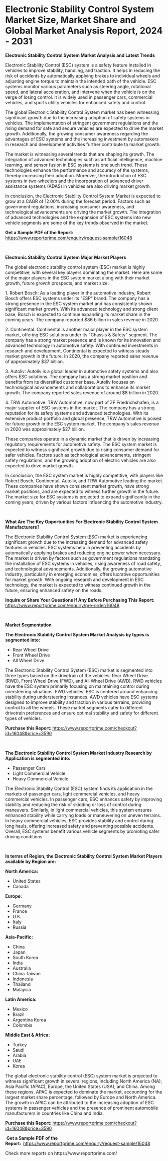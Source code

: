 <p><h1>Electronic Stability Control System Market Size, Market Share and Global Market Analysis Report, 2024 - 2031</h1></p><p><strong>Electronic Stability Control System Market Analysis and Latest Trends</strong></p>
<p><p>Electronic Stability Control (ESC) system is a safety feature installed in vehicles to improve stability, handling, and traction. It helps in reducing the risk of accidents by automatically applying brakes to individual wheels and adjusting engine torque to maintain the intended path of the vehicle. ESC systems monitor various parameters such as steering angle, rotational speed, and lateral acceleration, and intervene when the vehicle is on the verge of losing control. It is widely used in passenger cars, commercial vehicles, and sports utility vehicles for enhanced safety and control.</p><p>The global Electronic Stability Control System market has been witnessing significant growth due to the increasing adoption of safety systems in vehicles. The implementation of stringent government regulations and the rising demand for safe and secure vehicles are expected to drive the market growth. Additionally, the growing consumer awareness regarding the advantages of ESC systems and the increasing investment by automakers in research and development activities further contribute to market growth.</p><p>The market is witnessing several trends that are shaping its growth. The integration of advanced technologies such as artificial intelligence, machine learning, and sensor fusion in ESC systems is one such trend. These technologies enhance the performance and accuracy of the systems, thereby increasing their adoption. Moreover, the introduction of ESC systems in two-wheelers and the incorporation of advanced driver assistance systems (ADAS) in vehicles are also driving market growth.</p><p>In conclusion, the Electronic Stability Control System Market is expected to grow at a CAGR of 12.00% during the forecast period. Factors such as government regulations, increasing consumer awareness, and technological advancements are driving the market growth. The integration of advanced technologies and the expansion of ESC systems into new vehicle segments are some of the key trends observed in the market.</p></p>
<p><strong>Get a Sample PDF of the Report:&nbsp;</strong> <a href="https://www.reportprime.com/enquiry/request-sample/16048">https://www.reportprime.com/enquiry/request-sample/16048</a></p>
<p>&nbsp;</p>
<p><strong>Electronic Stability Control System Major Market Players</strong></p>
<p><p>The global electronic stability control system (ESC) market is highly competitive, with several key players dominating the market. Here are some of the major players in the ESC system market along with their market growth, future growth prospects, and market size:</p><p>1. Robert Bosch: As a leading player in the automotive industry, Robert Bosch offers ESC systems under its "ESP" brand. The company has a strong presence in the ESC system market and has consistently shown significant market growth. With its advanced technology and strong client base, Bosch is expected to continue expanding its market share in the coming years. The company reported $86 billion in sales revenue in 2020.</p><p>2. Continental: Continental is another major player in the ESC system market, offering ESC solutions under its "Chassis & Safety" segment. The company has a strong market presence and is known for its innovation and advanced technology in automotive safety. With continued investments in research and development, Continental is expected to witness steady market growth in the future. In 2020, the company reported sales revenue of approximately $37 billion.</p><p>3. Autoliv: Autoliv is a global leader in automotive safety systems and also offers ESC solutions. The company has a strong market position and benefits from its diversified customer base. Autoliv focuses on technological advancements and collaborations to enhance its market growth. The company reported sales revenue of around $8 billion in 2020.</p><p>4. TRW Automotive: TRW Automotive, now part of ZF Friedrichshafen, is a major supplier of ESC systems in the market. The company has a strong reputation for its safety systems and advanced technologies. With its extensive product portfolio and global presence, TRW Automotive is poised for future growth in the ESC system market. The company's sales revenue in 2020 was approximately $27 billion.</p><p>These companies operate in a dynamic market that is driven by increasing regulatory requirements for automotive safety. The ESC system market is expected to witness significant growth due to rising consumer demand for safer vehicles. Factors such as technological advancements, stringent safety regulations, and the growing adoption of electric vehicles are also expected to drive market growth.</p><p>In conclusion, the ESC system market is highly competitive, with players like Robert Bosch, Continental, Autoliv, and TRW Automotive leading the market. These companies have shown consistent market growth, have strong market positions, and are expected to witness further growth in the future. The market size for ESC systems is projected to expand significantly in the coming years, driven by various factors influencing the automotive industry.</p></p>
<p>&nbsp;</p>
<p><strong>What Are The Key Opportunities For Electronic Stability Control System Manufacturers?</strong></p>
<p><p>The Electronic Stability Control System (ESC) market is experiencing significant growth due to the increasing demand for advanced safety features in vehicles. ESC systems help in preventing accidents by automatically applying brakes and reducing engine power when necessary. The market is driven by factors such as government regulations mandating the installation of ESC systems in vehicles, rising awareness of road safety, and technological advancements. Additionally, the growing automotive industry, particularly in emerging economies, offers lucrative opportunities for market growth. With ongoing research and development in ESC technology, the market is expected to witness continued growth in the future, ensuring enhanced safety on the roads.</p></p>
<p><strong>Inquire or Share Your Questions If Any Before Purchasing This Report:</strong> <a href="https://www.reportprime.com/enquiry/pre-order/16048">https://www.reportprime.com/enquiry/pre-order/16048</a></p>
<p>&nbsp;</p>
<p><strong>Market Segmentation</strong></p>
<p><strong>The Electronic Stability Control System Market Analysis by types is segmented into:</strong></p>
<p><ul><li>Rear Wheel Drive</li><li>Front Wheel Drive</li><li>All Wheel Drive</li></ul></p>
<p><p>The Electronic Stability Control System (ESC) market is segmented into three types based on the drivetrain of the vehicles: Rear Wheel Drive (RWD), Front Wheel Drive (FWD), and All Wheel Drive (AWD). RWD vehicles have the ESC system primarily focusing on maintaining control during oversteering situations. FWD vehicles' ESC is centered around enhancing stability during understeering instances. AWD vehicles have ESC systems designed to improve stability and traction in various terrains, providing control to all the wheels. These market segments cater to different drivetrain preferences and ensure optimal stability and safety for different types of vehicles.</p></p>
<p><strong>Purchase this Report:&nbsp;</strong><a href="https://www.reportprime.com/checkout?id=16048&price=3590">https://www.reportprime.com/checkout?id=16048&price=3590</a></p>
<p>&nbsp;</p>
<p><strong>The Electronic Stability Control System Market Industry Research by Application is segmented into:</strong></p>
<p><ul><li>Passenger Cars</li><li>Light Commercial Vehicle</li><li>Heavy Commercial Vehicle</li></ul></p>
<p><p>The Electronic Stability Control (ESC) system finds its application in the markets of passenger cars, light commercial vehicles, and heavy commercial vehicles. In passenger cars, ESC enhances safety by improving stability and reducing the risk of skidding or loss of control during maneuvers. Similarly, in light commercial vehicles, this system ensures enhanced stability while carrying loads or maneuvering on uneven terrains. In heavy commercial vehicles, ESC provides stability and control during long hauls, offering increased safety and preventing possible accidents. Overall, ESC systems benefit various vehicle segments by promoting safer driving conditions.</p></p>
<p>&nbsp;</p>
<p><strong>In terms of Region, the Electronic Stability Control System Market Players available by Region are:</strong></p>
<p>
    <p> <strong> North America: </strong>
        <ul>
            <li>United States</li>
            <li>Canada</li>
        </ul>
        </p> 
    <p> <strong> Europe: </strong>
        <ul>
            <li>Germany</li>
            <li>France</li>
            <li>U.K.</li>
            <li>Italy</li>
            <li>Russia</li>
        </ul>
        </p> 
    <p> <strong> Asia-Pacific: </strong>
        <ul>
            <li>China</li>
            <li>Japan</li>
            <li>South Korea</li>
            <li>India</li>
            <li>Australia</li>
            <li>China Taiwan</li>
            <li>Indonesia</li>
            <li>Thailand</li>
            <li>Malaysia</li>
        </ul>
        </p> 
    <p> <strong> Latin America: </strong>
        <ul>
            <li>Mexico</li>
            <li>Brazil</li>
            <li>Argentina Korea</li>
            <li>Colombia</li>
        </ul>
        </p> 
    <p> <strong> Middle East & Africa: </strong>
        <ul>
            <li>Turkey</li>
            <li>Saudi</li>
            <li>Arabia</li>
            <li>UAE</li>
            <li>Korea</li>
        </ul>
    </p>
    </p>
<p><p>The global electronic stability control (ESC) system market is projected to witness significant growth in several regions, including North America (NA), Asia Pacific (APAC), Europe, the United States (USA), and China. Among these regions, APAC is expected to dominate the market, accounting for the largest market share percentage, followed by Europe and North America. The growth in APAC can be attributed to the increasing adoption of ESC systems in passenger vehicles and the presence of prominent automobile manufacturers in countries like China and India.</p></p>
<p><strong>Purchase this Report: </strong><a href="https://www.reportprime.com/checkout?id=16048&price=3590">https://www.reportprime.com/checkout?id=16048&price=3590</a></p>
<p>&nbsp;<strong>Get a Sample PDF of the Report:&nbsp;&nbsp;</strong><a href="https://www.reportprime.com/enquiry/request-sample/16048">https://www.reportprime.com/enquiry/request-sample/16048</a></p>
<p><strong></strong></p>
<p>Check more reports on https://www.reportprime.com/</p>